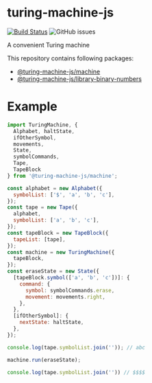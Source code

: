# turing-machine-js

[![Build Status](https://travis-ci.com/mellonis/turing-machine-js.svg?branch=next)](https://travis-ci.com/mellonis/turing-machine-js)
![GitHub issues](https://img.shields.io/github/issues/mellonis/turing-machine-js)

A convenient Turing machine

This repository contains following packages:
* [@turing-machine-js/machine](https://github.com/mellonis/turing-machine-js/tree/next/packages/machine)
* [@turing-machine-js/library-binary-numbers](https://github.com/mellonis/turing-machine-js/tree/next/packages/library-binary-numbers)

# Example

```javascript
import TuringMachine, {
  Alphabet, haltState,
  ifOtherSymbol,
  movements,
  State,
  symbolCommands,
  Tape,
  TapeBlock
} from '@turing-machine-js/machine';

const alphabet = new Alphabet({
  symbolList: ['$', 'a', 'b', 'c'],
});
const tape = new Tape({
  alphabet,
  symbolList: ['a', 'b', 'c'],
});
const tapeBlock = new TapeBlock({
  tapeList: [tape],
});
const machine = new TuringMachine({
  tapeBlock,
});
const eraseState = new State({
  [tapeBlock.symbol(['a', 'b', 'c'])]: {
    command: {
      symbol: symbolCommands.erase,
      movement: movements.right,
    },
  },
  [ifOtherSymbol]: {
    nextState: haltState,
  },
});

console.log(tape.symbolList.join('')); // abc

machine.run(eraseState);

console.log(tape.symbolList.join('')) // $$$$

```
